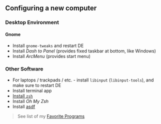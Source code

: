 ## Configuring a new computer

### Desktop Environment

#### Gnome

- Install `gnome-tweaks` and restart DE
- Install _Dash to Panel_ (provides fixed taskbar at bottom, like Windows)
- Install _ArcMenu_ (provides start menu)

### Other Software

- For laptops / trackpads / etc. - install `libinput` (`libinput-tools`), and make sure to restart DE
- Install terminal app
- [Install `zsh`](https://github.com/ohmyzsh/ohmyzsh/wiki/Installing-ZSH#install-and-set-up-zsh-as-default)
- Install _Oh My Zsh_
- Install [asdf](https://asdf-vm.com/)

> See list of my [Favorite Programs](https://docs.joshuatz.com/settings/favorite-programs/)
